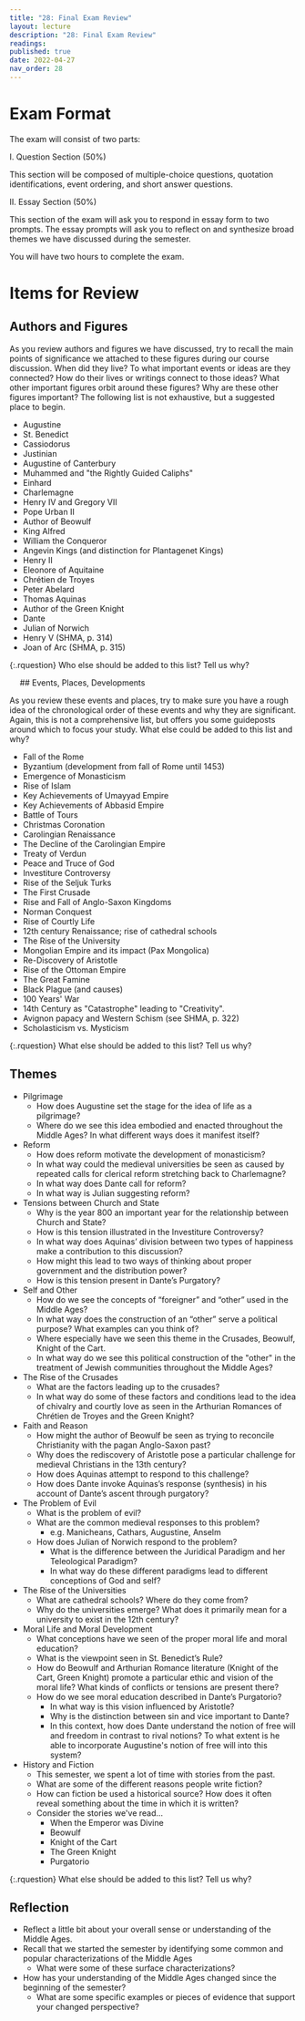 ```yaml
---
title: "28: Final Exam Review"
layout: lecture
description: "28: Final Exam Review"
readings: 
published: true
date: 2022-04-27
nav_order: 28
---
```



# Exam Format

The exam will consist of two parts:

I. Question Section (50%)

This section will be composed of multiple-choice questions, quotation identifications, event ordering, and short answer questions. 

II. Essay Section (50%) 

This section of the exam will ask you to respond in essay form to two prompts. The essay prompts will ask you to reflect on and synthesize broad themes we have discussed during the semester. 

You will have two hours to complete the exam.

# Items for Review

## Authors and Figures

As you review authors and figures we have discussed, try to recall the main points of significance we attached to these figures during our course discussion. When did they live? To what important events or ideas are they connected? How do their lives or writings connect to those ideas? What other important figures orbit around these figures? Why are these other figures important? The following list is not exhaustive, but a suggested place to begin.    
 
* Augustine
* St. Benedict
* Cassiodorus
* Justinian
* Augustine of Canterbury
* Muhammed and "the Rightly Guided Caliphs"
* Einhard
* Charlemagne
* Henry IV and Gregory VII
* Pope Urban II
* Author of Beowulf
* King Alfred
* William the Conqueror
* Angevin Kings (and distinction for Plantagenet Kings)
* Henry II
* Eleonore of Aquitaine
* Chrétien de Troyes
* Peter Abelard
* Thomas Aquinas
* Author of the Green Knight
* Dante
* Julian of Norwich
* Henry V (SHMA, p. 314)
* Joan of Arc (SHMA, p. 315)
 
<div class="discussion" markdown="1">

{:.rquestion}
Who else should be added to this list? Tell us why?

</div>
 
## Events, Places, Developments

As you review these events and places, try to make sure you have a rough idea of the chronological order of these events and why they are significant. Again, this is not a comprehensive list, but offers you some guideposts around which to focus your study. What else could be added to this list and why? 

 
* Fall of the Rome
* Byzantium (development from fall of Rome until 1453)
* Emergence of Monasticism
* Rise of Islam
* Key Achievements of Umayyad Empire
* Key Achievements of Abbasid Empire 
* Battle of Tours
* Christmas Coronation
* Carolingian Renaissance
* The Decline of the Carolingian Empire
* Treaty of Verdun
* Peace and Truce of God
* Investiture Controversy 
* Rise of the Seljuk Turks
* The First Crusade
* Rise and Fall of Anglo-Saxon Kingdoms
* Norman Conquest
* Rise of Courtly Life
* 12th century Renaissance; rise of cathedral schools
* The Rise of the University
* Mongolian Empire and its impact (Pax Mongolica)
* Re-Discovery of Aristotle
* Rise of the Ottoman Empire
* The Great Famine
* Black Plague (and causes)
* 100 Years' War
* 14th Century as "Catastrophe" leading to "Creativity".
* Avignon papacy and Western Schism (see SHMA, p. 322)
* Scholasticism vs. Mysticism

<div class="discussion" markdown="1">
{:.rquestion}
What else should be added to this list? Tell us why?
</div>

## Themes

* Pilgrimage
  * How does Augustine set the stage for the idea of life as a pilgrimage?
  * Where do we see this idea embodied and enacted throughout the Middle Ages? In what different ways does it manifest itself?
* Reform
  * How does reform motivate the development of monasticism?
  * In what way could the medieval universities be seen as caused by repeated calls for clerical reform stretching back to Charlemagne?
  * In what way does Dante call for reform?
  * In what way is Julian suggesting reform?
* Tensions between Church and State
  * Why is the year 800 an important year for the relationship between Church and State?
  * How is this tension illustrated in the Investiture Controversy?
  * In what way does Aquinas’ division between two types of happiness make a contribution to this discussion?
  * How might this lead to two ways of thinking about proper government and the distribution power?
  * How is this tension present in Dante’s Purgatory?
* Self and Other
  * How do we see the concepts of “foreigner” and “other” used in the Middle Ages?
  * In what way does the construction of an “other” serve a political purpose? What examples can you think of?
  * Where especially have we seen this theme in the Crusades, Beowulf, Knight of the Cart.
  * In what way do we see this political construction of the "other" in the treatment of Jewish communities throughout the Middle Ages?
* The Rise of the Crusades
  * What are the factors leading up to the crusades?
  * In what way do some of these factors and conditions lead to the idea of chivalry and courtly love as seen in the Arthurian Romances of Chrétien de Troyes and the Green Knight?
* Faith and Reason
  * How might the author of Beowulf be seen as trying to reconcile Christianity with the pagan Anglo-Saxon past?
  * Why does the rediscovery of Aristotle pose a particular challenge for medieval Christians in the 13th century?
  * How does Aquinas attempt to respond to this challenge?
  * How does Dante invoke Aquinas’s response (synthesis) in his account of Dante’s ascent through purgatory?
* The Problem of Evil
  * What is the problem of evil?
  * What are the common medieval responses to this problem?
    * e.g. Manicheans, Cathars, Augustine, Anselm
  * How does Julian of Norwich respond to the problem?
    * What is the difference between the Juridical Paradigm and her Teleological Paradigm?
    * In what way do these different paradigms lead to different conceptions of God and self?
* The Rise of the Universities
  * What are cathedral schools? Where do they come from?
  * Why do the universities emerge? What does it primarily mean for a university to exist in the 12th century?
* Moral Life and Moral Development
  * What conceptions have we seen of the proper moral life and moral education?
  * What is the viewpoint seen in St. Benedict’s Rule?
  * How do Beowulf and Arthurian Romance literature (Knight of the Cart, Green Knight) promote a particular ethic and vision of the moral life? What kinds of conflicts or tensions are present there?
  * How do we see moral education described in Dante’s Purgatorio?
    * In what way is this vision influenced by Aristotle?
    * Why is the distinction between sin and vice important to Dante?
    * In this context, how does Dante understand the notion of free will and freedom in contrast to rival notions? To what extent is he able to incorporate Augustine's notion of free will into this system?
* History and Fiction
  * This semester, we spent a lot of time with stories from the past.
  * What are some of the different reasons people write fiction?
  * How can fiction be used a historical source? How does it often reveal something about the time in which it is written?
  * Consider the stories we've read...
    * When the Emperor was Divine
    * Beowulf
    * Knight of the Cart
    * The Green Knight
    * Purgatorio

<div class="discussion" markdown="1">
{:.rquestion}
What else should be added to this list? Tell us why?
</div>

## Reflection

* Reflect a little bit about your overall sense or understanding of the Middle Ages.
* Recall that we started the semester by identifying some common and popular characterizations of the Middle Ages
  * What were some of these surface characterizations?
* How has your understanding of the Middle Ages changed since the beginning of the semester?
  * What are some specific examples or pieces of evidence that support your changed perspective?